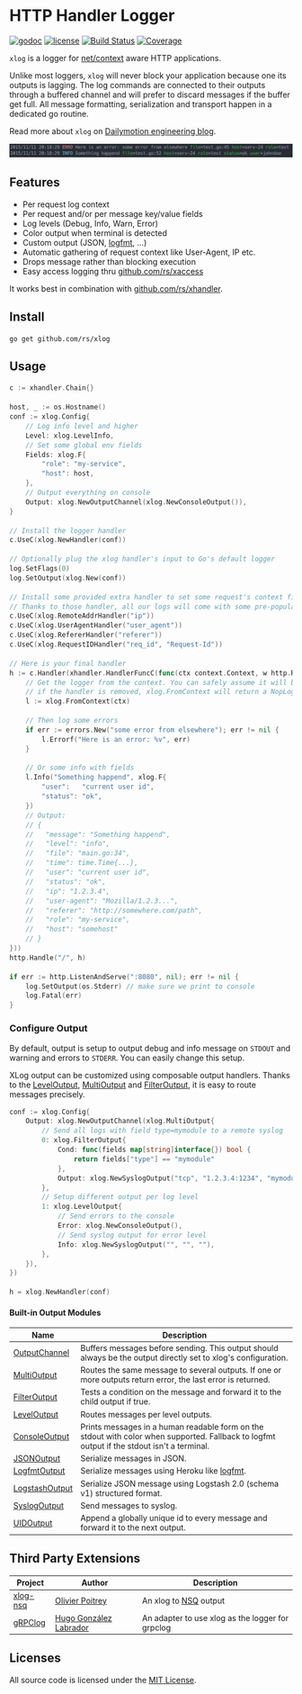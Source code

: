 # HTTP Handler Logger

[![godoc](http://img.shields.io/badge/godoc-reference-blue.svg?style=flat)](https://godoc.org/github.com/rs/xlog) [![license](http://img.shields.io/badge/license-MIT-red.svg?style=flat)](https://raw.githubusercontent.com/rs/xlog/master/LICENSE) [![Build Status](https://travis-ci.org/rs/xlog.svg?branch=master)](https://travis-ci.org/rs/xlog) [![Coverage](http://gocover.io/_badge/github.com/rs/xlog)](http://gocover.io/github.com/rs/xlog)

`xlog` is a logger for [net/context](https://godoc.org/golang.org/x/net/context) aware HTTP applications.

Unlike most loggers, `xlog` will never block your application because one its outputs is lagging. The log commands are connected to their outputs through a buffered channel and will prefer to discard messages if the buffer get full. All message formatting, serialization and transport happen in a dedicated go routine.

Read more about `xlog` on [Dailymotion engineering blog](http://engineering.dailymotion.com/our-way-to-go/).

![](screenshot.png)

## Features

- Per request log context
- Per request and/or per message key/value fields
- Log levels (Debug, Info, Warn, Error)
- Color output when terminal is detected
- Custom output (JSON, [logfmt](https://github.com/kr/logfmt), …)
- Automatic gathering of request context like User-Agent, IP etc.
- Drops message rather than blocking execution
- Easy access logging thru [github.com/rs/xaccess](https://github.com/rs/xaccess)

It works best in combination with [github.com/rs/xhandler](https://github.com/rs/xhandler).

## Install

    go get github.com/rs/xlog

## Usage

```go
c := xhandler.Chain{}

host, _ := os.Hostname()
conf := xlog.Config{
    // Log info level and higher
    Level: xlog.LevelInfo,
    // Set some global env fields
    Fields: xlog.F{
        "role": "my-service",
        "host": host,
    },
    // Output everything on console
    Output: xlog.NewOutputChannel(xlog.NewConsoleOutput()),
}

// Install the logger handler
c.UseC(xlog.NewHandler(conf))

// Optionally plug the xlog handler's input to Go's default logger
log.SetFlags(0)
log.SetOutput(xlog.New(conf))

// Install some provided extra handler to set some request's context fields.
// Thanks to those handler, all our logs will come with some pre-populated fields.
c.UseC(xlog.RemoteAddrHandler("ip"))
c.UseC(xlog.UserAgentHandler("user_agent"))
c.UseC(xlog.RefererHandler("referer"))
c.UseC(xlog.RequestIDHandler("req_id", "Request-Id"))

// Here is your final handler
h := c.Handler(xhandler.HandlerFuncC(func(ctx context.Context, w http.ResponseWriter, r *http.Request) {
    // Get the logger from the context. You can safely assume it will be always there,
    // if the handler is removed, xlog.FromContext will return a NopLogger
    l := xlog.FromContext(ctx)

    // Then log some errors
    if err := errors.New("some error from elsewhere"); err != nil {
        l.Errorf("Here is an error: %v", err)
    }

    // Or some info with fields
    l.Info("Something happend", xlog.F{
        "user":   "current user id",
        "status": "ok",
    })
    // Output:
    // {
    //   "message": "Something happend",
    //   "level": "info",
    //   "file": "main.go:34",
    //   "time": time.Time{...},
    //   "user": "current user id",
    //   "status": "ok",
    //   "ip": "1.2.3.4",
    //   "user-agent": "Mozilla/1.2.3...",
    //   "referer": "http://somewhere.com/path",
    //   "role": "my-service",
    //   "host": "somehost"
    // }
}))
http.Handle("/", h)

if err := http.ListenAndServe(":8080", nil); err != nil {
    log.SetOutput(os.Stderr) // make sure we print to console
    log.Fatal(err)
}
```

### Configure Output

By default, output is setup to output debug and info message on `STDOUT` and warning and errors to `STDERR`. You can easily change this setup.

XLog output can be customized using composable output handlers. Thanks to the [LevelOutput](https://godoc.org/github.com/rs/xlog#LevelOutput), [MultiOutput](https://godoc.org/github.com/rs/xlog#MultiOutput) and [FilterOutput](https://godoc.org/github.com/rs/xlog#FilterOutput), it is easy to route messages precisely.

```go
conf := xlog.Config{
    Output: xlog.NewOutputChannel(xlog.MultiOutput{
        // Send all logs with field type=mymodule to a remote syslog
        0: xlog.FilterOutput{
            Cond: func(fields map[string]interface{}) bool {
                return fields["type"] == "mymodule"
            },
            Output: xlog.NewSyslogOutput("tcp", "1.2.3.4:1234", "mymodule"),
        },
        // Setup different output per log level
        1: xlog.LevelOutput{
            // Send errors to the console
            Error: xlog.NewConsoleOutput(),
            // Send syslog output for error level
            Info: xlog.NewSyslogOutput("", "", ""),
        },
    }),
})

h = xlog.NewHandler(conf)
```

#### Built-in Output Modules

| Name | Description |
|------|-------------|
| [OutputChannel](https://godoc.org/github.com/rs/xlog#OutputChannel) | Buffers messages before sending. This output should always be the output directly set to xlog's configuration.
| [MultiOutput](https://godoc.org/github.com/rs/xlog#MultiOutput) | Routes the same message to several outputs. If one or more outputs return error, the last error is returned.
| [FilterOutput](https://godoc.org/github.com/rs/xlog#FilterOutput) | Tests a condition on the message and forward it to the child output if true.
| [LevelOutput](https://godoc.org/github.com/rs/xlog#LevelOutput) | Routes messages per level outputs.
| [ConsoleOutput](https://godoc.org/github.com/rs/xlog#NewConsoleOutput) | Prints messages in a human readable form on the stdout with color when supported. Fallback to logfmt output if the stdout isn't a terminal.
| [JSONOutput](https://godoc.org/github.com/rs/xlog#NewJSONOutput) | Serialize messages in JSON.
| [LogfmtOutput](https://godoc.org/github.com/rs/xlog#NewLogfmtOutput) | Serialize messages using Heroku like [logfmt](https://github.com/kr/logfmt).
| [LogstashOutput](https://godoc.org/github.com/rs/xlog#NewLogstashOutput) | Serialize JSON message using Logstash 2.0 (schema v1) structured format.
| [SyslogOutput](https://godoc.org/github.com/rs/xlog#NewSyslogOutput) | Send messages to syslog.
| [UIDOutput](https://godoc.org/github.com/rs/xlog#NewUIDOutput) | Append a globally unique id to every message and forward it to the next output.

## Third Party Extensions

| Project | Author | Description |
|---------|--------|-------------|
| [xlog-nsq](https://github.com/rs/xlog-nsq) | [Olivier Poitrey](https://github.com/rs) | An xlog to [NSQ](http://nsq.io) output
| [gRPClog](https://github.com/clawio/grpcxlog) | [Hugo González Labrador](https://github.com/labkode) | An adapter to use xlog as the logger for grpclog

## Licenses

All source code is licensed under the [MIT License](https://raw.github.com/rs/xlog/master/LICENSE).

